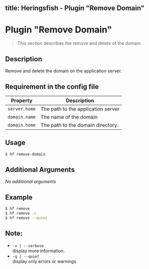 title: Heringsfish - Plugin "Remove Domain"
---

<span class="fa fa-plug fa-4x"></span>

# Plugin "Remove Domain"

> This section describes the remove and delete of the domain.


## Description

Remove and delete the domain on the application server.


## Requirement in the config file

| Property                  | Description
|---------------------------|------------------------------------------------
| `server.home`             | The path to the application server
| `domain.name`             | The name of the domain
| `domain.home`             | The path to the domain directory.


## Usage

```bash
$ hf remove-domain
```

## Additional Arguments

*No additional arguments*


## Example

```bash
$ hf remove
$ hf remove -v
$ hf remove --quiet
```


## Note:

* `-v | --verbose`<br>
  display more information.
* `-q | --quiet`<br>
  display only errors or warnings
